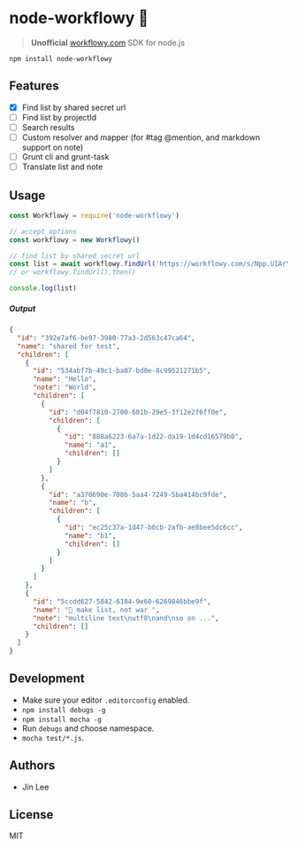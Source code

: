 # node-workflowy 📘

> **Unofficial** [workflowy.com](workflowy.com) SDK for node.js

`npm install node-workflowy`

## Features

- [x] Find list by shared secret url
- [ ] Find list by projectId
- [ ] Search results
- [ ] Custom resolver and mapper (for #tag @mention, and markdown support on note)
- [ ] Grunt cli and grunt-task
- [ ] Translate list and note

## Usage

```js
const Workflowy = require('node-workflowy')

// accept options
const workflowy = new Workflowy()

// find list by shared secret url
const list = await workflowy.findUrl('https://workflowy.com/s/Npp.UIArYtyUcn')
// or workflowy.findUrl().then()

console.log(list)
```

##### Output

```json
{
  "id": "392e7af6-be97-3980-77a3-2d563c47ca64",
  "name": "shared for test",
  "children": [
    {
      "id": "534abf7b-49c1-ba87-bd0e-8c99521271b5",
      "name": "Hello",
      "note": "World",
      "children": [
        {
          "id": "d04f7810-2700-681b-29e5-3f12e2f6ff0e",
          "children": [
            {
              "id": "888a6223-6a7a-1d22-da19-1d4cd16579b0",
              "name": "a1",
              "children": []
            }
          ]
        },
        {
          "id": "a370690e-708b-5aa4-7249-5ba414bc9fde",
          "name": "b",
          "children": [
            {
              "id": "ec25c37a-1d47-b0cb-2afb-ae8bee5dc6cc",
              "name": "b1",
              "children": []
            }
          ]
        }
      ]
    },
    {
      "id": "5ccdd627-5842-6184-9e60-6269846bbe9f",
      "name": "🙈 make list, not war ",
      "note": "multiline text\nutf8\nand\nso on ...",
      "children": []
    }
  ]
}
```

## Development

- Make sure your editor `.editorconfig` enabled.
- `npm install debugs -g`
- `npm install mocha -g`
- Run `debugs` and choose namespace.
- `mocha test/*.js`.

## Authors

- Jin Lee

## License 

MIT